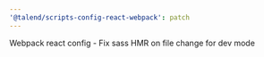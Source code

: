 ```yaml
---
'@talend/scripts-config-react-webpack': patch
---
```


Webpack react config - Fix sass HMR on file change for dev mode
